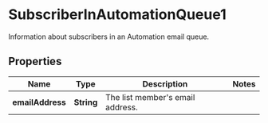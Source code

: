 

# SubscriberInAutomationQueue1

Information about subscribers in an Automation email queue.

## Properties

| Name | Type | Description | Notes |
|------------ | ------------- | ------------- | -------------|
|**emailAddress** | **String** | The list member&#39;s email address. |  |



